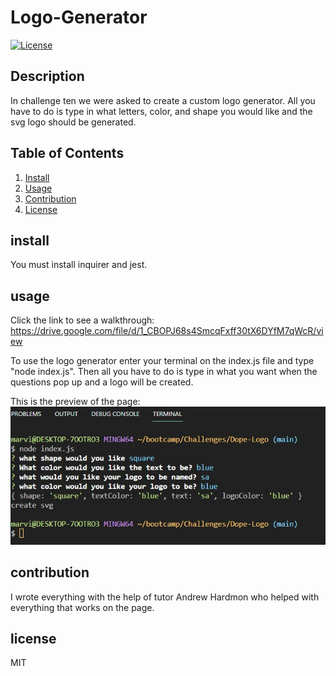 # Logo-Generator
  [![License](https://img.shields.io/badge/License-MIT-blue.svg)](https://opensource.org/licenses/MIT)
## Description
In challenge ten we were asked to create a custom logo generator. All you have to do is type in what letters, color, and shape you would like and the svg logo should be generated.
## Table of Contents
1. [Install](#install)
2. [Usage](#usage)
3. [Contribution](#contribution)
4. [License](#license)

## install
You must install inquirer and jest.

## usage
Click the link to see a walkthrough:   https://drive.google.com/file/d/1_CBOPJ68s4SmcqFxff30tX6DYfM7qWcR/view

To use the logo generator enter your terminal on the index.js file and type "node index.js". Then all you have to do is type in what you want when the questions pop up and a logo will be created.

This is the preview of the page:
![How to generatre](./images/logosreenshot.jpg)

## contribution
I wrote everything with the help of tutor Andrew Hardmon who helped with everything that works on the page.

## license
MIT